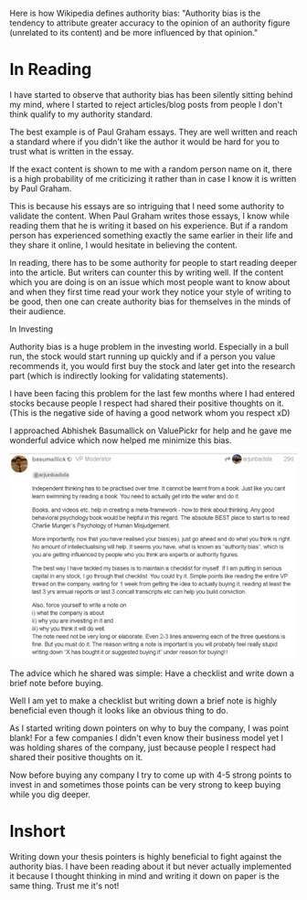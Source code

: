 Here is how Wikipedia defines authority bias: "Authority bias is the tendency to attribute greater accuracy to the opinion of an authority figure (unrelated to its content) and be more influenced by that opinion."

# In Reading

I have started to observe that authority bias has been silently sitting behind my mind, where I started to reject articles/blog posts from people I don't think qualify to my authority standard.

The best example is of Paul Graham essays. They are well written and reach a standard where if you didn't like the author it would be hard for you to trust what is written in the essay.

If the exact content is shown to me with a random person name on it, there is a high probability of me criticizing it rather than in case I know it is written by Paul Graham.

This is because his essays are so intriguing that I need some authority to validate the content. When Paul Graham writes those essays, I know while reading them that he is writing it based on his experience. But if a random person has experienced something exactly the same earlier in their life and they share it online, I would hesitate in believing the content.

In reading, there has to be some authority for people to start reading deeper into the article. But writers can counter this by writing well. If the content which you are doing is on an issue which most people want to know about and when they first time read your work they notice your style of writing to be good, then one can create authority bias for themselves in the minds of their audience.

In Investing

Authority bias is a huge problem in the investing world. Especially in a bull run, the stock would start running up quickly and if a person you value recommends it, you would first buy the stock and later get into the research part (which is indirectly looking for validating statements).

I have been facing this problem for the last few months where I had entered stocks because people I respect had shared their positive thoughts on it. (This is the negative side of having a good network whom you respect xD)

I approached Abhishek Basumallick on ValuePickr for help and he gave me wonderful advice which now helped me minimize this bias.

![abadvice](/assets/abadvice.PNG)

The advice which he shared was simple: Have a checklist and write down a brief note before buying.

Well I am yet to make a checklist but writing down a brief note is highly beneficial even though it looks like an obvious thing to do.

As I started writing down pointers on why to buy the company, I was point blank! For a few companies I didn't even know their business model yet I was holding shares of the company, just because people I respect had shared their positive thoughts on it.

Now before buying any company I try to come up with 4-5 strong points to invest in and sometimes those points can be very strong to keep buying while you dig deeper.

# Inshort

Writing down your thesis pointers is highly beneficial to fight against the authority bias. I have been reading about it but never actually implemented it because I thought thinking in mind and writing it down on paper is the same thing. Trust me it's not!
